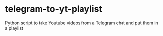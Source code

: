 # telegram-to-yt-playlist
Python script to take Youtube videos from a Telegram chat and put them in a playlist
